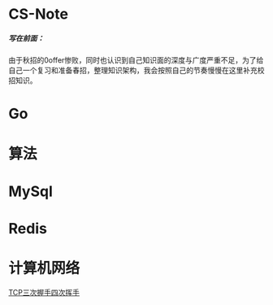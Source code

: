 # CS-Note

##### 写在前面：

由于秋招的0offer惨败，同时也认识到自己知识面的深度与广度严重不足，为了给自己一个复习和准备春招，整理知识架构，我会按照自己的节奏慢慢在这里补充校招知识。

# Go



# 算法



# MySql



# Redis



# 计算机网络
[TCP三次握手四次挥手](https://github.com/Vingdy/CS-Note/blob/master/%E8%AE%A1%E7%AE%97%E6%9C%BA%E7%BD%91%E7%BB%9C/TCP%E4%B8%89%E6%AC%A1%E6%8F%A1%E6%89%8B%E5%9B%9B%E6%AC%A1%E6%8C%A5%E6%89%8B.md)

